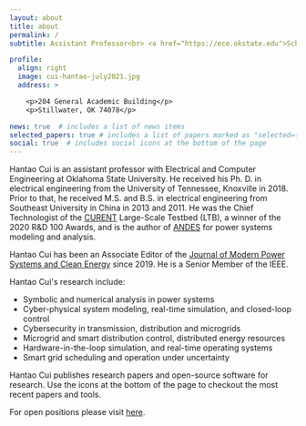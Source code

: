 ```yaml
---
layout: about
title: about
permalink: /
subtitle: Assistant Professor<br> <a href="https://ece.okstate.edu">School of Electrical and Computer Engineering</a><br> Oklahoma State University

profile:
  align: right
  image: cui-hantao-july2021.jpg
  address: >

    <p>204 General Academic Building</p>
    <p>Stillwater, OK 74078</p>

news: true  # includes a list of news items
selected_papers: true # includes a list of papers marked as "selected={true}"
social: true  # includes social icons at the bottom of the page
---
```

Hantao Cui is an assistant professor with Electrical and Computer Engineering at
Oklahoma State University. He received his Ph. D. in electrical engineering from
the University of Tennessee, Knoxville in 2018. Prior to that, he received M.S.
and B.S. in electrical engineering from Southeast University in China in 2013
and 2011. He was the Chief Technologist of the [CURENT](https://curent.utk.edu)
Large-Scale Testbed (LTB), a winner of the 2020 R&D 100 Awards, and is the
author of [ANDES](https://github.com/cuihantao/andes) for power systems modeling
and analysis.

Hantao Cui has been an Associate Editor of the [Journal of Modern Power Systems
and Clean Energy](http://www.mpce.info) since 2019. He is a Senior Member of the
IEEE.

Hantao Cui's research include:

- Symbolic and numerical analysis in power systems
- Cyber-physical system modeling, real-time simulation, and closed-loop control
- Cybersecurity in transmission, distribution and microgrids
- Microgrid and smart distribution control, distributed energy resources
- Hardware-in-the-loop simulation, and real-time operating systems
- Smart grid scheduling and operation under uncertainty

Hantao Cui publishes research papers and open-source software for research.
Use the icons at the bottom of the page to checkout the most recent papers and tools.

For open positions please visit [here](group/#openings).
